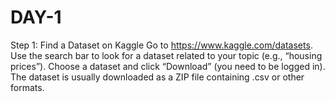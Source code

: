 # DAY-1
Step 1: Find a Dataset on Kaggle Go to https://www.kaggle.com/datasets.  Use the search bar to look for a dataset related to your topic (e.g., “housing prices”).  Choose a dataset and click “Download” (you need to be logged in).  The dataset is usually downloaded as a ZIP file containing .csv or other formats.
